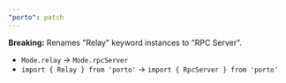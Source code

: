 ```yaml
---
"porto": patch
---
```


**Breaking:** Renames "Relay" keyword instances to "RPC Server". 

- `Mode.relay` → `Mode.rpcServer`
- `import { Relay } from 'porto'` → `import { RpcServer } from 'porto'`
